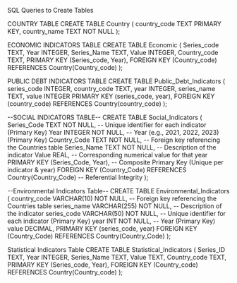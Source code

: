 SQL Queries to Create Tables

COUNTRY TABLE
CREATE TABLE Country (
    country_code TEXT PRIMARY KEY,
    country_name TEXT NOT NULL
);

ECONOMIC INDICATORS TABLE
CREATE TABLE Economic (
    Series_code TEXT,
    Year INTEGER,
    Series_Name TEXT,
    Value INTEGER,
    Country_code TEXT,
    PRIMARY KEY (Series_code, Year),
    FOREIGN KEY (Country_code) REFERENCES Country(Country_code)
);


PUBLIC DEBT INDICATORS TABLE
CREATE TABLE Public_Debt_Indicators (
    series_code INTEGER,
    country_code TEXT,
    year INTEGER,
    series_name TEXT,
    value INTEGER
    PRIMARY KEY (series_code, year),
    FOREIGN KEY (country_code) REFERENCES Country(country_code)
);

--SOCIAL INDICATORS TABLE--
CREATE TABLE Social_Indicators (
    Series_Code TEXT NOT NULL,               -- Unique identifier for each indicator (Primary Key)
    Year INTEGER NOT NULL,                   -- Year (e.g., 2021, 2022, 2023) (Primary Key)
    Country_Code TEXT NOT NULL,              -- Foreign key referencing the Countries table
    Series_Name TEXT NOT NULL,               -- Description of the indicator
    Value REAL,                              -- Corresponding numerical value for that year
    PRIMARY KEY (Series_Code, Year),         -- Composite Primary Key (Unique per indicator & year)
    FOREIGN KEY (Country_Code) REFERENCES Country(Country_Code) -- Referential Integrity
);

--Environmental Indicators Table--
CREATE TABLE Environmental_Indicators (
    country_code VARCHAR(10) NOT NULL,        -- Foreign key referencing the Countries table
    series_name VARCHAR(255) NOT NULL,        -- Description of the indicator
    series_code VARCHAR(50) NOT NULL,         -- Unique identifier for each indicator (Primary Key)
    year INT NOT NULL,                        -- Year (Primary Key)
    value DECIMAL,
    PRIMARY KEY (series_code, year)
    FOREIGN KEY (Country_Code) REFERENCES Country(Country_Code)
);

Statistical Indicators Table
CREATE TABLE Statistical_Indicators (
    Series_ID TEXT,
    Year INTEGER,
    Series_Name TEXT,
    Value TEXT,
    Country_code TEXT,
    PRIMARY KEY (Series_code, Year),
    FOREIGN KEY (Country_code) REFERENCES Country(Country_code)
);


